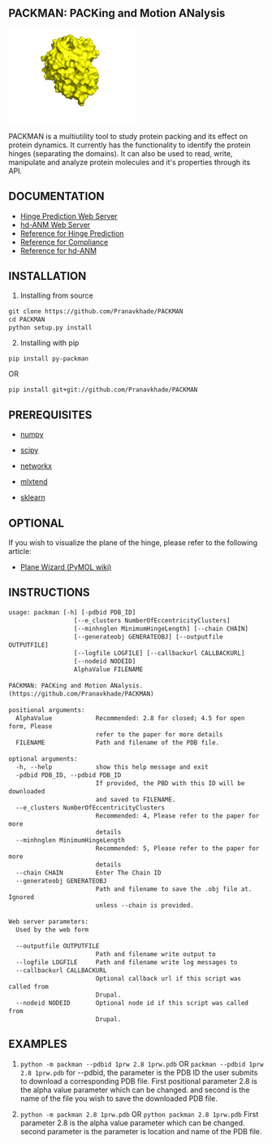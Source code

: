 PACKMAN: PACKing and Motion ANalysis
------------------------------------
<img src="https://github.com/Pranavkhade/PACKMAN/blob/master/logo.gif" width="250">

PACKMAN is a multiutility tool to study protein packing and its effect on protein dynamics. It currently has the functionality to identify the protein hinges (separating the domains). It can also be used to read, write, manipulate and analyze protein molecules and it's properties through its API.

DOCUMENTATION
-------------
* [Hinge Prediction Web Server](https://packman.bb.iastate.edu/)
* [hd-ANM Web Server](coming_soon)
* [Reference for Hinge Prediction](https://doi.org/10.1016/j.jmb.2019.11.018)
* [Reference for Compliance](https://doi.org/10.1002/prot.25968)
* [Reference for hd-ANM](coming_soon)

INSTALLATION
------------

1. Installing from source
```
git clone https://github.com/Pranavkhade/PACKMAN
cd PACKMAN
python setup.py install
```

2. Installing with pip
```
pip install py-packman
```
OR
```
pip install git+git://github.com/Pranavkhade/PACKMAN
```

PREREQUISITES
-------------

* [numpy](http://www.numpy.org/)

* [scipy](https://www.scipy.org/)

* [networkx](https://networkx.github.io/)

* [mlxtend](http://rasbt.github.io/mlxtend/)

* [sklearn](https://scikit-learn.org/stable/)

OPTIONAL
---------

If you wish to visualize the plane of the hinge, please refer to the following article: 

* [Plane Wizard (PyMOL wiki)](https://pymolwiki.org/index.php/Plane_Wizard)

INSTRUCTIONS
------------

```
usage: packman [-h] [-pdbid PDB_ID]
                  [--e_clusters NumberOfEccentricityClusters]
                  [--minhnglen MinimumHingeLength] [--chain CHAIN]
                  [--generateobj GENERATEOBJ] [--outputfile OUTPUTFILE]
                  [--logfile LOGFILE] [--callbackurl CALLBACKURL]
                  [--nodeid NODEID]
                  AlphaValue FILENAME

PACKMAN: PACKing and Motion ANalysis. (https://github.com/Pranavkhade/PACKMAN)

positional arguments:
  AlphaValue            Recommended: 2.8 for closed; 4.5 for open form, Please
                        refer to the paper for more details
  FILENAME              Path and filename of the PDB file.

optional arguments:
  -h, --help            show this help message and exit
  -pdbid PDB_ID, --pdbid PDB_ID
                        If provided, the PBD with this ID will be downloaded
                        and saved to FILENAME.
  --e_clusters NumberOfEccentricityClusters
                        Recommended: 4, Please refer to the paper for more
                        details
  --minhnglen MinimumHingeLength
                        Recommended: 5, Please refer to the paper for more
                        details
  --chain CHAIN         Enter The Chain ID
  --generateobj GENERATEOBJ
                        Path and filename to save the .obj file at. Ignored
                        unless --chain is provided.

Web server parameters:
  Used by the web form

  --outputfile OUTPUTFILE
                        Path and filename write output to
  --logfile LOGFILE     Path and filename write log messages to
  --callbackurl CALLBACKURL
                        Optional callback url if this script was called from
                        Drupal.
  --nodeid NODEID       Optional node id if this script was called from
                        Drupal.

```

EXAMPLES
--------

1. `python -m packman --pdbid 1prw 2.8 1prw.pdb`
OR
`packman --pdbid 1prw 2.8 1prw.pdb`
for --pdbid, the parameter is the PDB ID the user submits to download a corresponding PDB file. First positional parameter 2.8 is the alpha value parameter which can be changed. and second is the name of the file you wish to save the downloaded PDB file.


2. `python -m packman 2.8 1prw.pdb`
OR
`python packman 2.8 1prw.pdb`
First parameter 2.8 is the alpha value parameter which can be changed. second parameter is the parameter is location and name of the PDB file.
